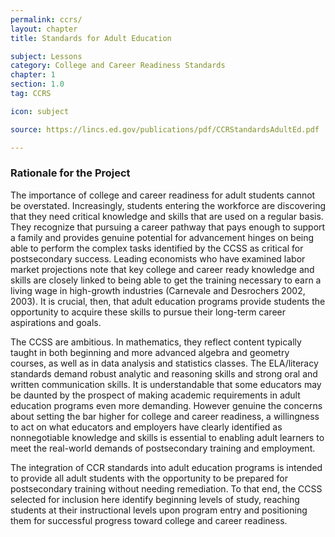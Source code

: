 ```yaml
---
permalink: ccrs/
layout: chapter
title: Standards for Adult Education

subject: Lessons
category: College and Career Readiness Standards
chapter: 1
section: 1.0
tag: CCRS

icon: subject

source: https://lincs.ed.gov/publications/pdf/CCRStandardsAdultEd.pdf

---
```

### Rationale for the Project

The importance of college and career readiness for adult students cannot be overstated. Increasingly, students entering the workforce are discovering that they need critical knowledge and skills that are used on a regular basis. They recognize that pursuing a career pathway that pays enough to support a family and provides genuine potential for advancement hinges on being able to perform the complex tasks identified by the CCSS as critical for postsecondary success. Leading economists who have examined labor market projections note that key college and career ready knowledge and skills are closely linked to being able to get the training necessary to earn a living wage in high-growth industries (Carnevale and Desrochers 2002, 2003). It is crucial, then, that adult education programs provide students the opportunity to acquire these skills to pursue their long-term career aspirations and goals.

The CCSS are ambitious. In mathematics, they reflect content typically taught in both beginning and more advanced algebra and geometry courses, as well as in data analysis and statistics classes. The ELA/literacy standards demand robust analytic and reasoning skills and strong oral and written communication skills. It is understandable that some educators may be daunted by the prospect of making academic requirements in adult education programs even more demanding. However genuine the concerns about setting the bar higher for college and career readiness, a willingness to act on what educators and employers have clearly identified as nonnegotiable knowledge and skills is essential to enabling adult learners to meet the real-world demands of postsecondary training and employment.

The integration of CCR standards into adult education programs is intended to provide all adult students with the opportunity to be prepared for postsecondary training without needing remediation. To that end, the CCSS selected for inclusion here identify beginning levels of study, reaching students at their instructional levels upon program entry and positioning them for successful progress toward college and career readiness.
